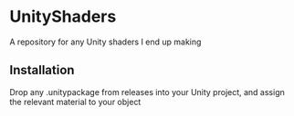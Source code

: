 # UnityShaders
A repository for any Unity shaders I end up making

## Installation
Drop any .unitypackage from releases into your Unity project, and assign the relevant material to your object
